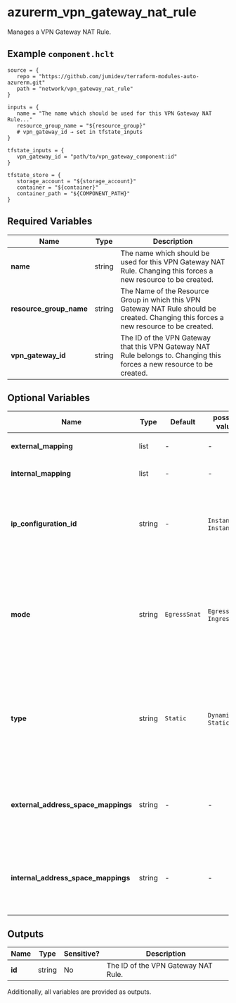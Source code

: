# azurerm_vpn_gateway_nat_rule

Manages a VPN Gateway NAT Rule.

## Example `component.hclt`

```hcl
source = {
   repo = "https://github.com/jumidev/terraform-modules-auto-azurerm.git"   
   path = "network/vpn_gateway_nat_rule"   
}

inputs = {
   name = "The name which should be used for this VPN Gateway NAT Rule..."   
   resource_group_name = "${resource_group}"   
   # vpn_gateway_id → set in tfstate_inputs
}

tfstate_inputs = {
   vpn_gateway_id = "path/to/vpn_gateway_component:id"   
}

tfstate_store = {
   storage_account = "${storage_account}"   
   container = "${container}"   
   container_path = "${COMPONENT_PATH}"   
}

```

## Required Variables

| Name | Type |  Description |
| ---- | --------- |  ----------- |
| **name** | string |  The name which should be used for this VPN Gateway NAT Rule. Changing this forces a new resource to be created. | 
| **resource_group_name** | string |  The Name of the Resource Group in which this VPN Gateway NAT Rule should be created. Changing this forces a new resource to be created. | 
| **vpn_gateway_id** | string |  The ID of the VPN Gateway that this VPN Gateway NAT Rule belongs to. Changing this forces a new resource to be created. | 

## Optional Variables

| Name | Type |  Default  |  possible values |  Description |
| ---- | --------- |  ----------- | ----------- | ----------- |
| **external_mapping** | list |  -  |  -  |  One or more `external_mapping` blocks. | 
| **internal_mapping** | list |  -  |  -  |  One or more `internal_mapping` blocks. | 
| **ip_configuration_id** | string |  -  |  `Instance0`, `Instance1`  |  The ID of the IP Configuration this VPN Gateway NAT Rule applies to. Possible values are `Instance0` and `Instance1`. | 
| **mode** | string |  `EgressSnat`  |  `EgressSnat`, `IngressSnat`  |  The source NAT direction of the VPN NAT. Possible values are `EgressSnat` and `IngressSnat`. Defaults to `EgressSnat`. Changing this forces a new resource to be created. | 
| **type** | string |  `Static`  |  `Dynamic`, `Static`  |  The type of the VPN Gateway NAT Rule. Possible values are `Dynamic` and `Static`. Defaults to `Static`. Changing this forces a new resource to be created. | 
| **external_address_space_mappings** | string |  -  |  -  |  (Deprecated) A list of CIDR Ranges which are used for external mapping of the VPN Gateway NAT Rule. | 
| **internal_address_space_mappings** | string |  -  |  -  |  (Deprecated) A list of CIDR Ranges which are used for internal mapping of the VPN Gateway NAT Rule. | 



## Outputs

| Name | Type | Sensitive? | Description |
| ---- | ---- | --------- | --------- |
| **id** | string | No  | The ID of the VPN Gateway NAT Rule. | 

Additionally, all variables are provided as outputs.
